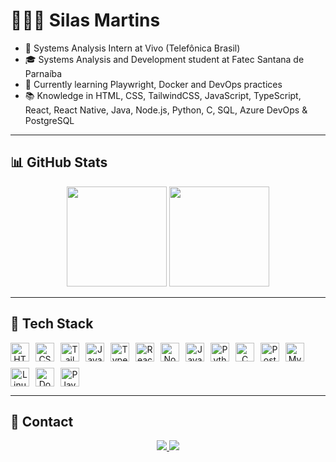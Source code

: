# 👨🏾‍💻 Silas Martins

- 💼 Systems Analysis Intern at Vivo (Telefônica Brasil)
- 🎓 Systems Analysis and Development student at Fatec Santana de Parnaíba
- 🧠 Currently learning Playwright, Docker and DevOps practices
- 📚 Knowledge in HTML, CSS, TailwindCSS, JavaScript, TypeScript, React, React Native, Java, Node.js, Python, C, SQL, Azure DevOps & PostgreSQL

---

## 📊 GitHub Stats

<div align="center">
  <img height="160em" src="https://github-readme-stats.vercel.app/api?username=silasfmartins&show_icons=true&theme=dark&include_all_commits=true&count_private=true"/>
  <img height="160em" src="https://github-readme-stats.vercel.app/api/top-langs/?username=silasfmartins&layout=compact&langs_count=7&theme=dark"/>
</div>

---

## 🧰 Tech Stack

<div align="center" style="display: flex; flex-wrap: wrap; gap: 10px">
  <img alt="HTML" height="30" src="https://cdn.jsdelivr.net/gh/devicons/devicon/icons/html5/html5-original.svg" />
  <img alt="CSS" height="30" src="https://cdn.jsdelivr.net/gh/devicons/devicon/icons/css3/css3-original.svg" />
  <img alt="TailwindCSS" height="30" src="https://raw.githubusercontent.com/tailwindlabs/tailwindcss/HEAD/.github/logo-light.svg" />
  <img alt="JavaScript" height="30" src="https://cdn.jsdelivr.net/gh/devicons/devicon/icons/javascript/javascript-plain.svg" />
  <img alt="TypeScript" height="30" src="https://cdn.jsdelivr.net/gh/devicons/devicon/icons/typescript/typescript-original.svg" />
  <img alt="React" height="30" src="https://cdn.jsdelivr.net/gh/devicons/devicon/icons/react/react-original.svg" />
  <img alt="Node.js" height="30" src="https://cdn.jsdelivr.net/gh/devicons/devicon/icons/nodejs/nodejs-original.svg" />
  <img alt="Java" height="30" src="https://cdn.jsdelivr.net/gh/devicons/devicon/icons/java/java-original.svg" />
  <img alt="Python" height="30" src="https://cdn.jsdelivr.net/gh/devicons/devicon/icons/python/python-original.svg" />
  <img alt="C" height="30" src="https://cdn.jsdelivr.net/gh/devicons/devicon/icons/c/c-original.svg" />
  <img alt="PostgreSQL" height="30" src="https://cdn.jsdelivr.net/gh/devicons/devicon/icons/postgresql/postgresql-original.svg" />
  <img alt="MySQL" height="30" src="https://cdn.jsdelivr.net/gh/devicons/devicon/icons/mysql/mysql-original.svg" />
  <img alt="Linux" height="30" src="https://cdn.jsdelivr.net/gh/devicons/devicon/icons/linux/linux-original.svg" />
  <img alt="Docker" height="30" src="https://cdn.jsdelivr.net/gh/devicons/devicon/icons/docker/docker-original.svg" />
  <img alt="Playwright" height="30" src="https://playwright.dev/img/playwright-logo.svg" />
</div>

---

## 🔗 Contact

<div align="center">
  <a href="https://www.linkedin.com/in/silas-martins-58b742205/" target="_blank">
    <img src="https://img.shields.io/badge/LinkedIn-%230077B5.svg?style=for-the-badge&logo=linkedin&logoColor=white" />
  </a>
  <a href="https://silasmartins.vercel.app" target="_blank">
    <img src="https://img.shields.io/badge/Portfolio-000?style=for-the-badge&logo=vercel&logoColor=white" />
  </a>
</div>
